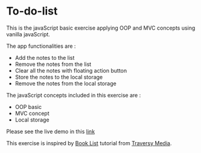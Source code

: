 # To-do-list

This is the javaScript basic exercise applying OOP and MVC concepts using vanilla javaScript.

The app functionalities are : 

* Add the notes to the list
* Remove the notes from the list
* Clear all the notes with floating action button
* Store the notes to the local storage
* Remove the notes from the local storage

The javaScript concepts included in this exercise are : 

* OOP basic
* MVC concept
* Local storage

Please see the live demo in this [link](https://htet-wai-yan.github.io/To-do-list)

This exercise is inspired by [Book List](https://www.youtube.com/watch?v=JaMCxVWtW58&t=2582s) tutorial from [Traversy Media](https://www.youtube.com/channel/UC29ju8bIPH5as8OGnQzwJyA).
